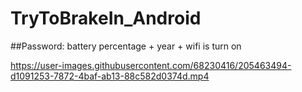 # TryToBrakeIn_Android

##Password: battery percentage + year + wifi is turn on

https://user-images.githubusercontent.com/68230416/205463494-d1091253-7872-4baf-ab13-88c582d0374d.mp4

